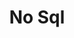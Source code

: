 ---
layout: tag-list
type: tag
title: No Sql
slug: nosql
category: database
sidebar: true
description: >
   No Sql
---